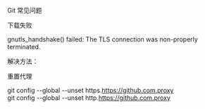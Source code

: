 Git 常见问题

下载失败

 gnutls_handshake() failed: The TLS connection was non-properly terminated.

解决方法：

重置代理

git config --global  --unset https.https://github.com.proxy  
git config --global  --unset http.https://github.com.proxy 